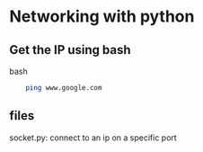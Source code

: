 # Networking with python

## Get the IP using bash

bash

```bash
    ping www.google.com
```

## files

socket.py: connect to an ip on a specific port

